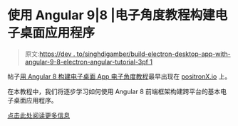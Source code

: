 # 使用 Angular 9|8 |电子角度教程构建电子桌面应用程序

> 原文:[https://dev . to/singhdigamber/build-electron-desktop-app-with-angular-9-8-electron-angular-tutorial-3pf 1](https://dev.to/singhdigamber/build-electron-desktop-app-with-angular-9-8-electron-angular-tutorial-3pf1)

帖子[用 Angular 8 构建电子桌面 App 电子角度教程](https://www.positronx.io/build-electron-desktop-app-with-angular-8-electron-angular-tutorial/)最早出现在 [positronX.io](https://www.positronx.io) 上。

在本教程中，我们将逐步学习如何使用 Angular 8 前端框架构建跨平台的基本电子桌面应用程序。

[点击此处阅读更多信息](https://www.positronx.io/build-electron-desktop-app-with-angular-8-electron-angular-tutorial/)